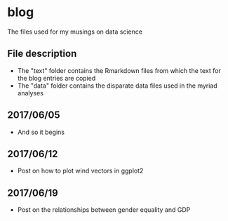 # blog
The files used for my musings on data science

## File description
* The "text" folder contains the Rmarkdown files from which the text for the blog entries are copied
* The "data" folder contains the disparate data files used in the myriad analyses

## 2017/06/05
* And so it begins

## 2017/06/12
* Post on how to plot wind vectors in ggplot2

## 2017/06/19
* Post on the relationships between gender equality and GDP